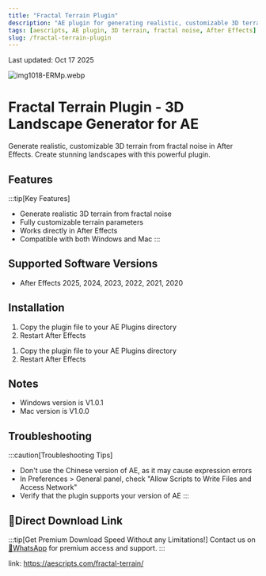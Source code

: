 ```yaml
---
title: "Fractal Terrain Plugin"
description: "AE plugin for generating realistic, customizable 3D terrain from fractal noise. Create stunning landscapes in After Effects with Fractal Terrain V1.0.1."
tags: [aescripts, AE plugin, 3D terrain, fractal noise, After Effects]
slug: /fractal-terrain-plugin
---
```


Last updated: Oct 17 2025

![img1018-ERMp.webp](https://list.ucards.store/d/img/img1018-ERMp.webp)

# Fractal Terrain Plugin - 3D Landscape Generator for AE

Generate realistic, customizable 3D terrain from fractal noise in After Effects. Create stunning landscapes with this powerful plugin.

## Features

:::tip[Key Features]
- Generate realistic 3D terrain from fractal noise
- Fully customizable terrain parameters
- Works directly in After Effects
- Compatible with both Windows and Mac
:::

## Supported Software Versions

- After Effects 2025, 2024, 2023, 2022, 2021, 2020

## Installation

<Tabs>
<TabItem value="win" label="Windows">
  
1. Copy the plugin file to your AE Plugins directory
2. Restart After Effects

</TabItem>
<TabItem value="mac" label="Mac">

1. Copy the plugin file to your AE Plugins directory
2. Restart After Effects

</TabItem>
</Tabs>

## Notes

- Windows version is V1.0.1
- Mac version is V1.0.0

## Troubleshooting

:::caution[Troubleshooting Tips]
- Don't use the Chinese version of AE, as it may cause expression errors
- In Preferences > General panel, check "Allow Scripts to Write Files and Access Network"
- Verify that the plugin supports your version of AE
:::

## 🚀Direct Download Link

:::tip[Get Premium Download Speed Without any Limitations!]
Contact us on [💬WhatsApp](https://wa.me/+8613237610083) for premium  access and support.
:::

link: https://aescripts.com/fractal-terrain/